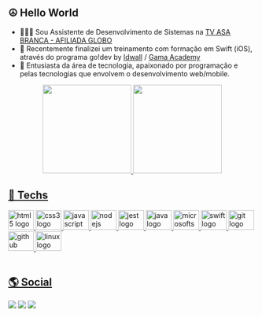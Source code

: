 ## ☮️ Hello World 

- 👨🏽‍💻 Sou Assistente de Desenvolvimento de Sistemas na [TV ASA BRANCA - AFILIADA GLOBO](https://www.linkedin.com/company/tv-asa-branca/)
- 🍎 Recentemente finalizei um treinamento com formação em Swift (iOS), através do programa go!dev by [Idwall](https://idwall.co/) / [Gama Academy](https://www.gama.academy/)
- 🌈 Entusiasta da área de tecnologia, apaixonado por programação e pelas tecnologias que envolvem o desenvolvimento web/mobile.
<div align="center">
  <a href="https://github.com/codecampos">
  <img height="180em" src="https://github-readme-stats.vercel.app/api?username=codecampos&show_icons=true&theme=github_dark&include_all_commits=true&count_private=true"/>
  <img height="180em" src="https://github-readme-stats.vercel.app/api/top-langs/?username=codecampos&hide=ruby,Objective-C,Starlark,Dockerfile&langs_count=7&theme=github_dark"/>
    
</div>
  
 ## 🚀 Techs 
<div align="left">
  <img src="https://cdn.jsdelivr.net/gh/devicons/devicon/icons/html5/html5-original.svg" height="40" width="52" alt="html5 logo"  />
  <img src="https://cdn.jsdelivr.net/gh/devicons/devicon/icons/css3/css3-original.svg" height="40" width="52" alt="css3 logo"  />
  <img src="https://cdn.jsdelivr.net/gh/devicons/devicon/icons/javascript/javascript-original.svg" height="40" width="52" alt="javascript logo"  />
  <img src="https://cdn.jsdelivr.net/gh/devicons/devicon/icons/nodejs/nodejs-original.svg" height="40" width="52" alt="nodejs logo"  />
  <img src="https://cdn.jsdelivr.net/gh/devicons/devicon/icons/jest/jest-plain.svg" height="40" width="52" alt="jest logo"  />
  <img src="https://cdn.jsdelivr.net/gh/devicons/devicon/icons/java/java-original.svg" height="40" width="52" alt="java logo"  />
  <img src="https://cdn.jsdelivr.net/gh/devicons/devicon/icons/microsoftsqlserver/microsoftsqlserver-plain-wordmark.svg" height="40" width="52" alt="microsoftsqlserver logo"  />
  <img src="https://cdn.jsdelivr.net/gh/devicons/devicon/icons/swift/swift-original.svg" height="40" width="52" alt="swift logo"  />
  <img src="https://cdn.jsdelivr.net/gh/devicons/devicon/icons/git/git-original.svg" height="40" width="52" alt="git logo"  />
  <img src="https://cdn.jsdelivr.net/gh/devicons/devicon/icons/github/github-original.svg" height="40" width="52" alt="github logo"  />
  <img src="https://cdn.jsdelivr.net/gh/devicons/devicon/icons/linux/linux-original.svg" height="40" width="52" alt="linux logo"  />
  <!-- <img align="right" alt="Math-pic" height="150" style="border-radius:50px;" src="https://c.tenor.com/UttC4AITYR4AAAAM/full-stack-developer.gif"> -->
</div>
 </br> 
 
## 🌎 Social  
<div> 
  <a href="https://instagram.com/codecampos" target="_blank"><img src="https://img.shields.io/badge/-Instagram-%23E4405F?style=for-the-badge&logo=instagram&logoColor=white" target="_blank"></a>
  <a href = "mailto:devcodecampos@gmail.com"><img src="https://img.shields.io/badge/-Gmail-%23333?style=for-the-badge&logo=gmail&logoColor=white" target="_blank"></a>
  <a href="https://www.linkedin.com/in/matheuscamposp" target="_blank"><img src="https://img.shields.io/badge/-LinkedIn-%230077B5?style=for-the-badge&logo=linkedin&logoColor=white" target="_blank"></a> 
</div>

